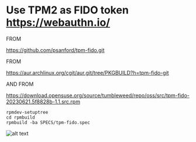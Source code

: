 # Use TPM2 as FIDO token https://webauthn.io/

FROM

https://github.com/psanford/tpm-fido.git

FROM 

https://aur.archlinux.org/cgit/aur.git/tree/PKGBUILD?h=tpm-fido-git

AND FROM

https://download.opensuse.org/source/tumbleweed/repo/oss/src/tpm-fido-20230621.5f8828b-1.1.src.rpm

```
rpmdev-setuptree
cd rpmbuild
rpmbuild -ba SPECS/tpm-fido.spec
```

![alt text]([https://github.com/00620e5c-fc56-438b-8e4b-0409948ad52f](https://github.com/antnn/tpm-fido-rpm/blob/058fc317219491ed97578d21da6fad7124bf17f3/Screenshot%20from%202023-07-10%2015-29-20.png)https://github.com/antnn/tpm-fido-rpm/blob/058fc317219491ed97578d21da6fad7124bf17f3/Screenshot%20from%202023-07-10%2015-29-20.png)

